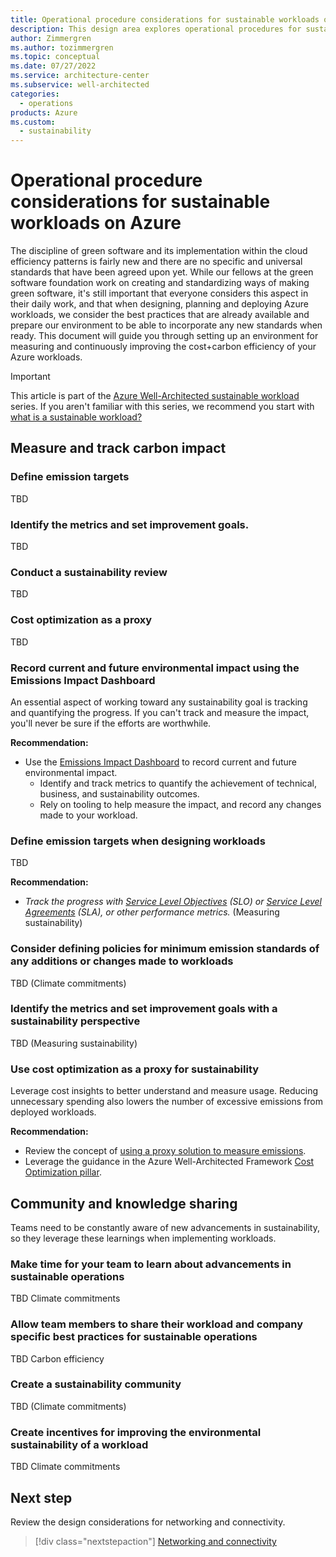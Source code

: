 ```yaml
---
title: Operational procedure considerations for sustainable workloads on Azure
description: This design area explores operational procedures for sustainable workloads on Azure.
author: Zimmergren
ms.author: tozimmergren
ms.topic: conceptual
ms.date: 07/27/2022
ms.service: architecture-center
ms.subservice: well-architected
categories: 
  - operations
products: Azure
ms.custom:
  - sustainability
---
```


# Operational procedure considerations for sustainable workloads on Azure

The discipline of green software and its implementation within the cloud efficiency patterns is fairly new and there are no specific and universal standards that have been agreed upon yet. While our fellows at the green software foundation work on creating and standardizing ways of making green software, it's still important that everyone considers this aspect in their daily work, and that when designing, planning and deploying Azure workloads, we consider the best practices that are already available and prepare our environment to be able to incorporate any new standards when ready. This document will guide you through setting up an environment for measuring and continuously improving the cost+carbon efficiency of your Azure workloads.

> [!IMPORTANT]
> This article is part of the [Azure Well-Architected sustainable workload](index.yml) series. If you aren't familiar with this series, we recommend you start with [what is a sustainable workload?](sustainability-get-started.md#what-is-a-sustainable-workload)

## Measure and track carbon impact

### Define emission targets

TBD

### Identify the metrics and set improvement goals.

TBD

### Conduct a sustainability review

TBD

### Cost optimization as a proxy

TBD

### Record current and future environmental impact using the Emissions Impact Dashboard

An essential aspect of working toward any sustainability goal is tracking and quantifying the progress. If you can't track and measure the impact, you'll never be sure if the efforts are worthwhile.

**Recommendation:**

- Use the [Emissions Impact Dashboard](https://www.microsoft.com/sustainability/emissions-impact-dashboard) to record current and future environmental impact.
  - Identify and track metrics to quantify the achievement of technical, business, and sustainability outcomes.
  - Rely on tooling to help measure the impact, and record any changes made to your workload.

### Define emission targets when designing workloads

TBD

**Recommendation:**

- _Track the progress with [Service Level Objectives](/azure/cloud-adoption-framework/manage/monitor/service-level-objectives) (SLO) or [Service Level Agreements](/azure/architecture/framework/resiliency/business-metrics) (SLA), or other performance metrics._ (Measuring sustainability)

### Consider defining policies for minimum emission standards of any additions or changes made to workloads

TBD (Climate commitments)

### Identify the metrics and set improvement goals with a sustainability perspective

TBD (Measuring sustainability)

### Use cost optimization as a proxy for sustainability

Leverage cost insights to better understand and measure usage. Reducing unnecessary spending also lowers the number of excessive emissions from deployed workloads.

**Recommendation:**

- Review the concept of [using a proxy solution to measure emissions](/azure/architecture/framework/sustainability/sustainability-design-methodology#use-a-proxy-solution-to-measure-emissions).
- Leverage the guidance in the Azure Well-Architected Framework [Cost Optimization pillar](/azure/architecture/framework/cost).

## Community and knowledge sharing

Teams need to be constantly aware of new advancements in sustainability, so they leverage these learnings when implementing workloads.

### Make time for your team to learn about advancements in sustainable operations

TBD Climate commitments

### Allow team members to share their workload and company specific best practices for sustainable operations

TBD Carbon efficiency

### Create a sustainability community

TBD (Climate commitments)

### Create incentives for improving the environmental sustainability of a workload

TBD Climate commitments

## Next step

Review the design considerations for networking and connectivity.

> [!div class="nextstepaction"]
> [Networking and connectivity](sustainability-networking.md)
